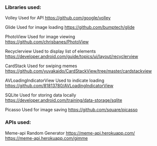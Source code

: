 ### Libraries used:

Volley
Used for API
https://github.com/google/volley

Glide
Used for image loading
https://github.com/bumptech/glide

PhotoView
Used for image viewing
https://github.com/chrisbanes/PhotoView

Recyclerview
Used to display list of elements
https://developer.android.com/guide/topics/ui/layout/recyclerview

CardStack
Used for swiping memes
https://github.com/yuyakaido/CardStackView/tree/master/cardstackview

AVLoadingIndicatorView
Used to indicate loading
https://github.com/81813780/AVLoadingIndicatorView

SQLite
Used for storing data locally
https://developer.android.com/training/data-storage/sqlite

Picasso
Used for image saving
https://github.com/square/picasso

### APIs used:

Meme-api
Random Generator
https://meme-api.herokuapp.com/
https://meme-api.herokuapp.com/gimme
